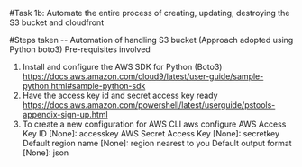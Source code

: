 #Task 1b: Automate the entire process of creating, updating, destroying the S3 bucket and cloudfront

#Steps taken -- Automation of handling S3 bucket (Approach adopted using Python boto3)
Pre-requisites involved
1. Install and configure the AWS SDK for Python (Boto3) https://docs.aws.amazon.com/cloud9/latest/user-guide/sample-python.html#sample-python-sdk
2. Have the access key id and secret access key ready https://docs.aws.amazon.com/powershell/latest/userguide/pstools-appendix-sign-up.html
3. To create a new configuration for AWS CLI 
   aws configure
   AWS Access Key ID [None]: accesskey
   AWS Secret Access Key [None]: secretkey
   Default region name [None]: region nearest to you
   Default output format [None]: json

